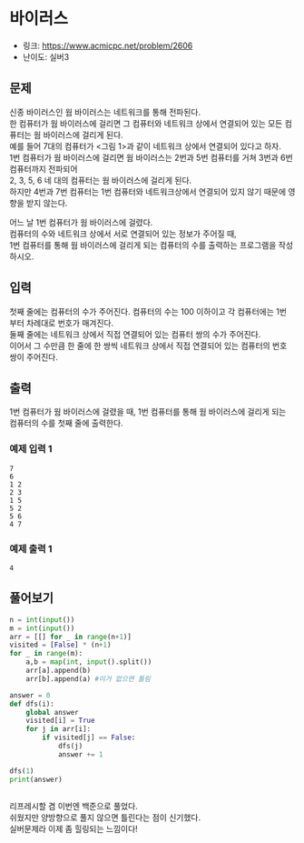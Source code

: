 # 바이러스

- 링크: https://www.acmicpc.net/problem/2606
- 난이도: 실버3

## 문제
신종 바이러스인 웜 바이러스는 네트워크를 통해 전파된다.  
한 컴퓨터가 웜 바이러스에 걸리면 그 컴퓨터와 네트워크 상에서 연결되어 있는 모든 컴퓨터는 웜 바이러스에 걸리게 된다.  
예를 들어 7대의 컴퓨터가 <그림 1>과 같이 네트워크 상에서 연결되어 있다고 하자.  
1번 컴퓨터가 웜 바이러스에 걸리면 웜 바이러스는 2번과 5번 컴퓨터를 거쳐 3번과 6번 컴퓨터까지 전파되어  
2, 3, 5, 6 네 대의 컴퓨터는 웜 바이러스에 걸리게 된다.  
하지만 4번과 7번 컴퓨터는 1번 컴퓨터와 네트워크상에서 연결되어 있지 않기 때문에 영향을 받지 않는다.

어느 날 1번 컴퓨터가 웜 바이러스에 걸렸다.  
컴퓨터의 수와 네트워크 상에서 서로 연결되어 있는 정보가 주어질 때,  
1번 컴퓨터를 통해 웜 바이러스에 걸리게 되는 컴퓨터의 수를 출력하는 프로그램을 작성하시오.

## 입력

첫째 줄에는 컴퓨터의 수가 주어진다. 컴퓨터의 수는 100 이하이고 각 컴퓨터에는 1번 부터 차례대로 번호가 매겨진다.  
둘째 줄에는 네트워크 상에서 직접 연결되어 있는 컴퓨터 쌍의 수가 주어진다.  
이어서 그 수만큼 한 줄에 한 쌍씩 네트워크 상에서 직접 연결되어 있는 컴퓨터의 번호 쌍이 주어진다.

## 출력

1번 컴퓨터가 웜 바이러스에 걸렸을 때, 1번 컴퓨터를 통해 웜 바이러스에 걸리게 되는 컴퓨터의 수를 첫째 줄에 출력한다.

### 예제 입력 1 

```
7
6
1 2
2 3
1 5
5 2
5 6
4 7
```

### 예제 출력 1 

`4`

## 풀어보기

```python
n = int(input())
m = int(input())
arr = [[] for _ in range(n+1)]
visited = [False] * (n+1)
for _ in range(m):
    a,b = map(int, input().split())
    arr[a].append(b)
    arr[b].append(a) #이거 없으면 틀림

answer = 0
def dfs(i):
    global answer
    visited[i] = True
    for j in arr[i]:
        if visited[j] == False:
            dfs(j)
            answer += 1

dfs(1)
print(answer)
    
```

리프레시할 겸 이번엔 백준으로 풀었다.  
쉬웠지만 양방향으로 풀지 않으면 틀린다는 점이 신기했다.  
실버문제라 이제 좀 힐링되는 느낌이다!
